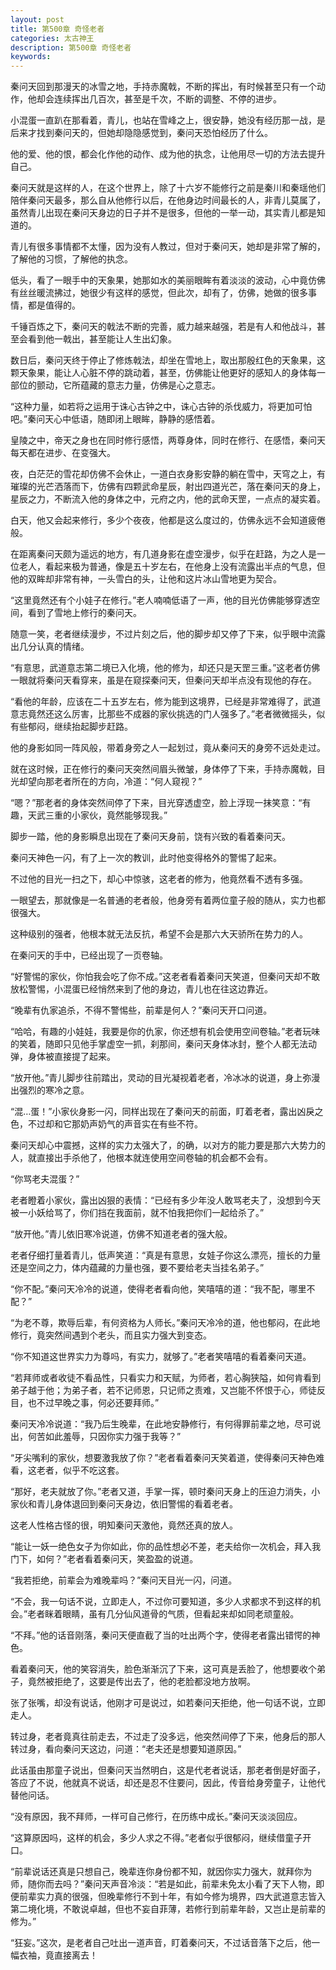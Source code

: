 ```yaml
---
layout: post
title: 第500章 奇怪老者
categories: 太古神王
description: 第500章 奇怪老者
keywords:
---
```


秦问天回到那漫天的冰雪之地，手持赤魔戟，不断的挥出，有时候甚至只有一个动作，他却会连续挥出几百次，甚至是千次，不断的调整、不停的进步。

小混蛋一直趴在那看着，青儿，也站在雪峰之上，很安静，她没有经历那一战，是后来才找到秦问天的，但她却隐隐感觉到，秦问天恐怕经历了什么。

他的爱、他的恨，都会化作他的动作、成为他的执念，让他用尽一切的方法去提升自己。

秦问天就是这样的人，在这个世界上，除了十六岁不能修行之前是秦川和秦瑶他们陪伴秦问天最多，那么自从他修行以后，在他身边时间最长的人，非青儿莫属了，虽然青儿出现在秦问天身边的日子并不是很多，但他的一举一动，其实青儿都是知道的。

青儿有很多事情都不太懂，因为没有人教过，但对于秦问天，她却是非常了解的，了解他的习惯，了解他的执念。

低头，看了一眼手中的天象果，她那如水的美丽眼眸有着淡淡的波动，心中竟仿佛有丝丝暖流拂过，她很少有这样的感觉，但此次，却有了，仿佛，她做的很多事情，都是值得的。

千锤百炼之下，秦问天的戟法不断的完善，威力越来越强，若是有人和他战斗，甚至会看到他一戟出，甚至能让人生出幻象。

数日后，秦问天终于停止了修炼戟法，却坐在雪地上，取出那殷红色的天象果，这颗天象果，能让人心脏不停的跳动着，甚至，仿佛能让他更好的感知人的身体每一部位的颤动，它所蕴藏的意志力量，仿佛是心之意志。

“这种力量，如若将之运用于诛心古钟之中，诛心古钟的杀伐威力，将更加可怕吧。”秦问天心中低语，随即闭上眼眸，静静的感悟着。

皇陵之中，帝天之身也在同时修行感悟，两尊身体，同时在修行、在感悟，秦问天每天都在进步、在变强大。

夜，白茫茫的雪花却仿佛不会休止，一道白衣身影安静的躺在雪中，天穹之上，有璀璨的光芒洒落而下，仿佛有四颗武命星辰，射出四道光芒，落在秦问天的身上，星辰之力，不断流入他的身体之中，元府之内，他的武命天罡，一点点的凝实着。

白天，他又会起来修行，多少个夜夜，他都是这么度过的，仿佛永远不会知道疲倦般。

在距离秦问天颇为遥远的地方，有几道身影在虚空漫步，似乎在赶路，为之人是一位老人，看起来极为普通，像是五十岁左右，在他身上没有流露出半点的气息，但他的双眸却非常有神，一头雪白的头，让他和这片冰山雪地更为契合。

“这里竟然还有个小娃子在修行。”老人喃喃低语了一声，他的目光仿佛能够穿透空间，看到了雪地上修行的秦问天。

随意一笑，老者继续漫步，不过片刻之后，他的脚步却又停了下来，似乎眼中流露出几分认真的情绪。

“有意思，武道意志第二境已入化境，他的修为，却还只是天罡三重。”这老者仿佛一眼就将秦问天看穿来，虽是在窥探秦问天，但秦问天却半点没有现他的存在。

“看他的年龄，应该在二十五岁左右，修为能到这境界，已经是非常难得了，武道意志竟然还这么厉害，比那些不成器的家伙挑选的门人强多了。”老者微微摇头，似有些郁闷，继续抬起脚步赶路。

他的身影如同一阵风般，带着身旁之人一起划过，竟从秦问天的身旁不远处走过。

就在这时候，正在修行的秦问天突然间眉头微皱，身体停了下来，手持赤魔戟，目光却望向那老者所在的方向，冷道：“何人窥视？”

“嗯？”那老者的身体突然间停了下来，目光穿透虚空，脸上浮现一抹笑意：“有趣，天武三重的小家伙，竟然能够现我。”

脚步一踏，他的身影瞬息出现在了秦问天身前，饶有兴致的看着秦问天。

秦问天神色一闪，有了上一次的教训，此时他变得格外的警惕了起来。

不过他的目光一扫之下，却心中惊骇，这老者的修为，他竟然看不透有多强。

一眼望去，那就像是一名普通的老者般，他身旁有着两位童子般的随从，实力也都很强大。

这种级别的强者，他根本就无法反抗，希望不会是那六大天骄所在势力的人。

在秦问天的手中，已经出现了一页卷轴。

“好警惕的家伙，你怕我会吃了你不成。”这老者看着秦问天笑道，但秦问天却不敢放松警惕，小混蛋已经悄然来到了他的身边，青儿也在往这边靠近。

“晚辈有仇家追杀，不得不警惕些，前辈是何人？”秦问天开口问道。

“哈哈，有趣的小娃娃，我要是你的仇家，你还想有机会使用空间卷轴。”老者玩味的笑着，随即只见他手掌虚空一抓，刹那间，秦问天身体冰封，整个人都无法动弹，身体被直接提了起来。

“放开他。”青儿脚步往前踏出，灵动的目光凝视着老者，冷冰冰的说道，身上弥漫出强烈的寒冷之意。

“混…蛋！”小家伙身影一闪，同样出现在了秦问天的前面，盯着老者，露出凶戾之色，不过却和它那奶声奶气的声音实在有些不符。

秦问天却心中震撼，这样的实力太强大了，的确，以对方的能力要是那六大势力的人，就直接出手杀他了，他根本就连使用空间卷轴的机会都不会有。

“你骂老夫混蛋？”

老者瞪着小家伙，露出凶狠的表情：“已经有多少年没人敢骂老夫了，没想到今天被一小妖给骂了，你们挡在我面前，就不怕我把你们一起给杀了。”

“放开他。”青儿依旧寒冷说道，仿佛不知道老者的强大般。

老者仔细打量着青儿，低声笑道：“真是有意思，女娃子你这么漂亮，擅长的力量还是空间之力，体内蕴藏的力量也强，要不要给老夫当挂名弟子。”

“你不配。”秦问天冷冷的说道，使得老者看向他，笑嘻嘻的道：“我不配，哪里不配？”

“为老不尊，欺辱后辈，有何资格为人师长。”秦问天冷冷的道，他也郁闷，在此地修行，竟突然间遇到个老头，而且实力强大到变态。

“你不知道这世界实力为尊吗，有实力，就够了。”老者笑嘻嘻的看着秦问天道。

“若拜师或者收徒不看品性，只看实力和天赋，为师者，若心胸狭隘，如何肯看到弟子越于他；为弟子者，若不记师恩，只记师之责难，又岂能不怀恨于心，师徒反目，也不过早晚之事，何必还要拜师。”

秦问天冷冷说道：“我乃后生晚辈，在此地安静修行，有何得罪前辈之地，尽可说出，何苦如此羞辱，只因你实力强于我等？”

“牙尖嘴利的家伙，想要激我放了你？”老者看着秦问天笑着道，使得秦问天神色难看，这老者，似乎不吃这套。

“那好，老夫就放了你。”老者又道，手掌一挥，顿时秦问天身上的压迫力消失，小家伙和青儿身体退回到秦问天身边，依旧警惕的看着老者。

这老人性格古怪的很，明知秦问天激他，竟然还真的放人。

“能让一妖一绝色女子为你如此，你的品性想必不差，老夫给你一次机会，拜入我门下，如何？”老者看着秦问天，笑盈盈的说道。

“我若拒绝，前辈会为难晚辈吗？”秦问天目光一闪，问道。

“不会，我一句话不说，立即走人，不过你可要知道，多少人求都求不到这样的机会。”老者眯着眼睛，虽有几分仙风道骨的气质，但看起来却如同老顽童般。

“不拜。”他的话音刚落，秦问天便直截了当的吐出两个字，使得老者露出错愕的神色。

看着秦问天，他的笑容消失，脸色渐渐沉了下来，这可真是丢脸了，他想要收个弟子，竟然被拒绝了，这要是传出去了，他的老脸都没地方放啊。

张了张嘴，却没有说话，他刚才可是说过，如若秦问天拒绝，他一句话不说，立即走人。

转过身，老者竟真往前走去，不过走了没多远，他突然间停了下来，他身后的那人转过身，看向秦问天这边，问道：“老夫还是想要知道原因。”

此话虽由那童子说出，但秦问天当然明白，这是代老者说话，那老者倒是好面子，答应了不说，他就真不说话，却还是忍不住要问，因此，传音给身旁童子，让他代替他问话。

“没有原因，我不拜师，一样可自己修行，在历练中成长。”秦问天淡淡回应。

“这算原因吗，这样的机会，多少人求之不得。”老者似乎很郁闷，继续借童子开口。

“前辈说话还真是只想自己，晚辈连你身份都不知，就因你实力强大，就拜你为师，随你而去吗？”秦问天声音冷淡：“若是如此，前辈未免太小看了天下人物，即便前辈实力真的很强，但晚辈修行不到十年，有如今修为境界，四大武道意志皆入第二境化境，不敢说卓越，但也不妄自菲薄，若修行到前辈年龄，又岂止是前辈的修为。”

“狂妄。”这次，是老者自己吐出一道声音，盯着秦问天，不过话音落下之后，他一幅衣袖，竟直接离去！
